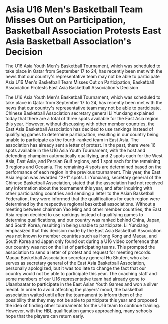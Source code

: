 # Asia U16 Men's Basketball Team Misses Out on Participation, Basketball Association Protests East Asia Basketball Association's Decision

The U16 Asia Youth Men's Basketball Tournament, which was scheduled to take place in Qatar from September 17 to 24, has recently been met with the news that our country's representative team may not be able to participate 
 Asia U16 Men's Basketball Team Misses Out on Participation, Basketball Association Protests East Asia Basketball Association's Decision

The U16 Asia Youth Men's Basketball Tournament, which was scheduled to take place in Qatar from September 17 to 24, has recently been met with the news that our country's representative team may not be able to participate. Chinese Basketball Association secretary general Li Yunxiang explained today that there are a total of three spots available for the East Asia region this year. However, without discussing with other member countries, the East Asia Basketball Association has decided to use rankings instead of qualifying games to determine participation, resulting in our country being unable to participate as the fourth-ranked team in East Asia. The association has already sent a letter of protest. In the past, there were 16 spots available in the U16 Asia Youth Tournament, with the host and defending champion automatically qualifying, and 2 spots each for the West Asia, East Asia, and Persian Gulf regions, and 1 spot each for the remaining 3 regions and Oceania. The remaining 4 spots are determined based on the performance of each region in the previous tournament. This year, the East Asia region was awarded "2+1" spots. Li Yunxiang, secretary general of the Chinese Basketball Association, stated that the association had not received any information about the tournament this year, and after inquiring with other participating countries and sending a letter to the Asian Basketball Federation, they were informed that the qualifications for each region were determined by the respective regional basketball associations. Without a meeting between chairman Yao Ming and other member countries, the East Asia region decided to use rankings instead of qualifying games to determine qualifications, and our country was ranked behind China, Japan, and South Korea, resulting in being unable to participate. Li Yunxiang emphasized that this decision made by the East Asia Basketball Association was not known to member countries such as Hong Kong and Macau, and South Korea and Japan only found out during a U16 video conference that our country was not on the list of participating teams. This prompted the association to send a letter of protest and request for meeting records. Macau Basketball Association secretary general Hu Shufen, who also serves as secretary general of the East Asia Basketball Association, personally apologized, but it was too late to change the fact that our country would not be able to participate this year. The coaching staff and some members of our U16 representative team had already gone to Ulaanbaatar to participate in the East Asian Youth Games and won a silver medal. In order to avoid affecting the players' mood, the basketball association waited until after the tournament to inform them of the possibility that they may not be able to participate this year and proposed the idea of finding other tournaments for the U16 team to continue training. However, with the HBL qualification games approaching, many schools hope that the players can return early.